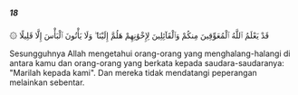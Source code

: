 ##### 18

<span class="ayah">۞ قَدْ يَعْلَمُ ٱللَّهُ ٱلْمُعَوِّقِينَ مِنكُمْ وَٱلْقَآئِلِينَ لِإِخْوَٰنِهِمْ هَلُمَّ إِلَيْنَا ۖ وَلَا يَأْتُونَ ٱلْبَأْسَ إِلَّا قَلِيلًا</span>

<span class="ayah_translation">Sesungguhnya Allah mengetahui orang-orang yang menghalang-halangi di antara kamu dan orang-orang yang berkata kepada saudara-saudaranya: "Marilah kepada kami". Dan mereka tidak mendatangi peperangan melainkan sebentar.</span>
